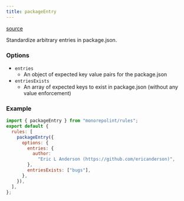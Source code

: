 ```yaml
---
title: packageEntry
---
```


[source](https://github.com/monorepolint/monorepolint/blob/master/packages/rules/src/packageEntry.ts)

Standardize arbitrary entries in package.json.

### Options

- `entries`
  - An object of expected key value pairs for the package.json
- `entriesExists`
  - An array of expected keys to exist in package.json (without any value enforcement)

### Example

```javascript
import { packageEntry } from "monorepolint/rules";
export default {
  rules: [
    packageEntry({
      options: {
        entries: {
          author:
            "Eric L Anderson (https://github.com/ericanderson)",
        },
        entriesExists: ["bugs"],
      },
    }),
  ],
};
```

